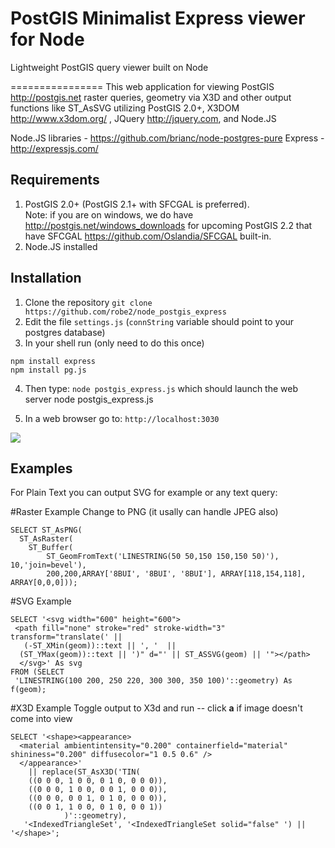 PostGIS Minimalist Express viewer for Node
====================

Lightweight PostGIS query viewer built on Node


================
This web application for viewing PostGIS http://postgis.net raster queries, geometry via X3D and other output functions like ST_AsSVG 
utilizing PostGIS 2.0+,
 X3DOM http://www.x3dom.org/
, JQuery http://jquery.com, and Node.JS

Node.JS libraries - https://github.com/brianc/node-postgres-pure
Express - http://expressjs.com/

Requirements
--------------
 1. PostGIS 2.0+ (PostGIS 2.1+ with SFCGAL is preferred).  
    Note: if you are on windows, we do have http://postgis.net/windows_downloads for upcoming PostGIS 2.2
	that have SFCGAL https://github.com/Oslandia/SFCGAL built-in.
 2. Node.JS installed

Installation
-----------
1. Clone the repository `git clone https://github.com/robe2/node_postgis_express`
2. Edit the file `settings.js` (`connString` variable should point to your postgres database)
3. In your shell run (only need to do this once)
```
npm install express
npm install pg.js 
```

4. Then type: `node postgis_express.js` which should launch the web server
node postgis_express.js

5. In a web browser go to: `http://localhost:3030`

<img src="http://www.postgis.us/images/node_postgis_express.png" /> <br />

Examples
---------
For Plain Text you can output SVG for example or any text query:

#Raster Example
Change to PNG (it usally can handle JPEG also)
```
SELECT ST_AsPNG(
  ST_AsRaster(
    ST_Buffer(
        ST_GeomFromText('LINESTRING(50 50,150 150,150 50)'), 10,'join=bevel'), 
        200,200,ARRAY['8BUI', '8BUI', '8BUI'], ARRAY[118,154,118], ARRAY[0,0,0]));
```

#SVG Example
```
SELECT '<svg width="600" height="600">
 <path fill="none" stroke="red" stroke-width="3" transform="translate(' || 
   (-ST_XMin(geom))::text || ', '  || 
  (ST_YMax(geom))::text || ')" d="' || ST_ASSVG(geom) || '"></path>
  </svg>' As svg
FROM (SELECT 
 'LINESTRING(100 200, 250 220, 300 300, 350 100)'::geometry) As f(geom);
 ```

#X3D Example
Toggle output to X3d and run -- click <b>a</b> if image doesn't come into view
```
SELECT '<shape><appearance>
  <material ambientintensity="0.200" containerfield="material" shininess="0.200" diffusecolor="1 0.5 0.6" />
  </appearance>' 
    || replace(ST_AsX3D('TIN(
    ((0 0 0, 1 0 0, 0 1 0, 0 0 0)),
    ((0 0 0, 1 0 0, 0 0 1, 0 0 0)),
    ((0 0 0, 0 0 1, 0 1 0, 0 0 0)),
    ((0 0 1, 1 0 0, 0 1 0, 0 0 1))
            )'::geometry),  
   '<IndexedTriangleSet', '<IndexedTriangleSet solid="false" ') || '</shape>';
```
